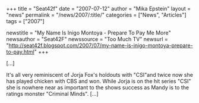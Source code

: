 +++
title = "Seat42f"
date = "2007-07-12"
author = "Mika Epstein"
layout = "news"
permalink = "/news/2007/:title/"
categories = ["News", "Articles"]
tags = ["2007"]

newstitle = "My Name Is Inigo Montoya - Prepare To Pay Me More"
newsauthor = "Seat42F"
newssource = "Too Much TV"
newsurl = "http://seat42f.blogspot.com/2007/07/my-name-is-inigo-montoya-prepare-to-pay.html"
+++

[...]

It's all very reminiscent of Jorja Fox's holdouts with "CSI"and twice now she has played chicken with CBS and won. While Jorja is on the hit series "CSI" she is nowhere near as important to the shows success as Mandy is to the ratings monster "Criminal Minds". [...]
